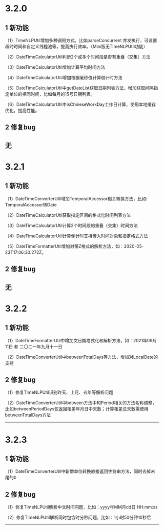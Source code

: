 # 3.2.0

## 1 新功能
（1）TimeNLPUtil增加多种调用方式，比如parseConcurrent 并发执行，可设置超时时间和自定义线程池等，提高执行效率。（Mini版无TimeNLPUtil功能）  
  
（2）DateTimeCalculatorUtil判断2个或多个时间段是否有重叠（交集）方法
  
（3）DateTimeCalculatorUtil增加计算平均时间方法
  
（4）DateTimeCalculatorUtil增加根据毫秒值计算倒计时方法
  
（5）DateTimeCalculatorUtil中getDateList获取日期列表方法，增加获取间隔指定单位的相同时间，比如每月的15号日期列表。
  
（6）DateTimeCalculatorUtil中isChineseWorkDay工作日计算，使用本地缓存优化，提高性能。
  
## 2 修复bug
  无
---

# 3.2.1

## 1 新功能
（1）DateTimeConverterUtil增加TemporalAccessor相关转换方法，比如: TemporalAccessor转Date    
  
（2）DateTimeCalculatorUtil获取指定区间的格式化时间列表方法  
  
（3）DateTimeCalculatorUtil计算2个时间段的重叠（交集）时间方法  
  
（4）DateTimeCalculatorUtil计算倒计时支持传入时间对象和指定格式方法  
  
（5）DateTimeFormatterUtil增加对带Z格式的解析方法，如：2020-05-23T17:06:30.272Z。  
  
## 2 修复bug
  无
---

# 3.2.2

## 1 新功能
（1）DateTimeFormatterUtil中增加文日期格式化和解析方法，如：2021年09月11日 和 二〇二一年九月十一日  
  
（2）DateTimeConverterUtil中betweenTotalDays等方法，增加对LocalDate的支持  
  

## 2 修复bug
（1）修复TimeNLPUtil识别昨天、上月、去年等解析问题  
  
（2）DateTimeConverterUtil中between方法中和Period相关的方法名称调整，比如betweenPeriodDays仅返回相差年月日中天数；计算相差总天数需使用betweenTotalDays方法   

---

# 3.2.3

## 1 新功能
（1）DateTimeConverterUtil中新增单位转换直接返回字符串方法，同时去掉末尾的0    
  

## 2 修复bug
（1）修复TimeNLPUtil解析中文时间问题，比如：yyyy年MM月dd日 HH:mm:ss  
  
（2）修复TimeNLPUtil解析同时包含时分秒问题，比如：1小时50分钟10秒后  

---
